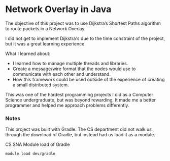 # Network Overlay in Java

The objective of this project was to use Dijkstra’s Shortest Paths algorithm to route packets in a Network Overlay.

I did not get to implement Dijkstra's due to the time constraint of the project, but it was a great learning experience.

What I learned about:
- I learned how to manage multiple threads and libraries.
- Create a message/wire format that the nodes would use to communicate with each other and understand.
- How this framework could be used outside of the experience of creating a small distributed system.
  
This was one of the hardest programming projects I did as a Computer Science undergraduate, but was beyond rewarding. It made me a better programmer and helped me approach problems differently.

### Notes
This project was built with Gradle. The CS department did not walk us through the download of Gradle, but instead had us load it as a module.


CS SNA Module load of Gradle
```
module load dev/gradle
```
